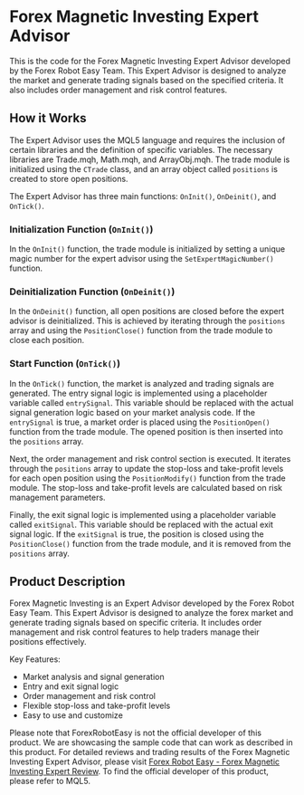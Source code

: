 # Forex Magnetic Investing Expert Advisor

This is the code for the Forex Magnetic Investing Expert Advisor developed by the Forex Robot Easy Team. This Expert Advisor is designed to analyze the market and generate trading signals based on the specified criteria. It also includes order management and risk control features.

## How it Works

The Expert Advisor uses the MQL5 language and requires the inclusion of certain libraries and the definition of specific variables. The necessary libraries are Trade.mqh, Math.mqh, and ArrayObj.mqh. The trade module is initialized using the `CTrade` class, and an array object called `positions` is created to store open positions.

The Expert Advisor has three main functions: `OnInit()`, `OnDeinit()`, and `OnTick()`. 

### Initialization Function (`OnInit()`)

In the `OnInit()` function, the trade module is initialized by setting a unique magic number for the expert advisor using the `SetExpertMagicNumber()` function.

### Deinitialization Function (`OnDeinit()`)

In the `OnDeinit()` function, all open positions are closed before the expert advisor is deinitialized. This is achieved by iterating through the `positions` array and using the `PositionClose()` function from the trade module to close each position.

### Start Function (`OnTick()`)

In the `OnTick()` function, the market is analyzed and trading signals are generated. The entry signal logic is implemented using a placeholder variable called `entrySignal`. This variable should be replaced with the actual signal generation logic based on your market analysis code. If the `entrySignal` is true, a market order is placed using the `PositionOpen()` function from the trade module. The opened position is then inserted into the `positions` array.

Next, the order management and risk control section is executed. It iterates through the `positions` array to update the stop-loss and take-profit levels for each open position using the `PositionModify()` function from the trade module. The stop-loss and take-profit levels are calculated based on risk management parameters.

Finally, the exit signal logic is implemented using a placeholder variable called `exitSignal`. This variable should be replaced with the actual exit signal logic. If the `exitSignal` is true, the position is closed using the `PositionClose()` function from the trade module, and it is removed from the `positions` array.

## Product Description

Forex Magnetic Investing is an Expert Advisor developed by the Forex Robot Easy Team. This Expert Advisor is designed to analyze the forex market and generate trading signals based on specific criteria. It includes order management and risk control features to help traders manage their positions effectively.

Key Features:
- Market analysis and signal generation
- Entry and exit signal logic
- Order management and risk control
- Flexible stop-loss and take-profit levels
- Easy to use and customize

Please note that ForexRobotEasy is not the official developer of this product. We are showcasing the sample code that can work as described in this product. For detailed reviews and trading results of the Forex Magnetic Investing Expert Advisor, please visit [Forex Robot Easy - Forex Magnetic Investing Expert Review](https://forexroboteasy.com/forex-robot-review/forex-magnetic-investing-expert-review-real-results/). To find the official developer of this product, please refer to MQL5.
